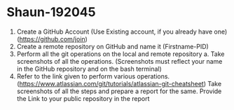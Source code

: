 # Shaun-192045
1.  Create a GitHub Account
(Use Existing account, if you already have one) (https://github.com/join)
2.  Create a remote repository on GitHub and name it (Firstname-PID)
3. Perform all the git operations on the local and remote repository
a.  Take screenshots of all the operations. (Screenshots must reflect your name in the GitHub repository and on the bash terminal)
4.  Refer to the link given to perform various operations. (https://www.atlassian.com/git/tutorials/atlassian-git-cheatsheet)
Take screenshots of all the steps and prepare a report for the same. Provide the Link to your public repository in the report
